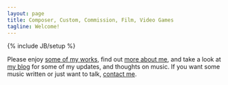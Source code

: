 ```yaml
---
layout: page
title: Composer, Custom, Commission, Film, Video Games
tagline: Welcome!
---
```

{% include JB/setup %}

Please enjoy [some of my works](/works.html), find out [more about me](/about.html), and take a look at [my blog](/archive.html) for some of my updates, and thoughts on music. If you want some music written or just want to talk, [contact me](/contact.html).